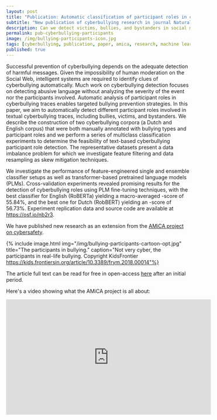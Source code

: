 ```yaml
---
layout: post
title: "Publication: Automatic classification of participant roles in cyberbullying"
subtitle: "New publication of cyberbullying research in journal Natural Language Engineering."
description: Can we detect victims, bullies, and bystanders in social media text?"
permalink: pub-cyberbullying-participants
image: /img/bullying-participants-icon.jpg
tags: [cyberbullying, publication, paper, amica, research, machine learning, bullying detection]
published: true
---
```


Successful prevention of cyberbullying depends on the adequate detection of harmful messages. Given the impossibility of human moderation on the Social Web, intelligent systems are required to identify clues of cyberbullying automatically. Much work on cyberbullying detection focuses on detecting abusive language without analyzing the severity of the event nor the participants involved.
Automatic analysis of participant roles in cyberbullying traces enables targeted bullying prevention strategies. In this paper, we aim to automatically detect different participant roles involved in textual cyberbullying traces, including bullies, victims, and bystanders. We describe the construction of two cyberbullying corpora (a Dutch and English corpus) that were both manually annotated with bullying types and participant roles and we perform a series of multiclass classification experiments to determine the feasibility of text-based cyberbullying participant role detection. The representative datasets present a data imbalance problem for which we investigate feature filtering and data resampling as skew mitigation techniques. 

We investigate the performance of feature-engineered single and ensemble classifier setups as well as transformer-based pretrained language models (PLMs). Cross-validation experiments revealed promising results for the detection of cyberbullying roles using PLM fine-tuning techniques, with the best classifier for English (RoBERTa) yielding a macro-averaged -score of 55.84%, and the best one for Dutch (RobBERT) yielding an -score of 56.73%. Experiment replication data and source code are available at https://osf.io/nb2r3.

We have published new research as an extension from the [AMiCA project on cybersafety](https://amicaproject.be/).

{% include image.html
            img="/img/bullying-participants-cartoon-opt.jpg"
            title="The participants in bullying." 
            caption="Not very cyber, the participants in real-life bullying. Copyright KidsFrontier https://kids.frontiersin.org/article/10.3389/frym.2018.00014"%}
            
The article full text can be read for free in open-access [here](https://www.cambridge.org/core/journals/natural-language-engineering/article/automatic-classification-of-participant-roles-in-cyberbullying-can-we-detect-victims-bullies-and-bystanders-in-social-media-text/A2079C2C738C29428E666810B8903342) after an initial period.

Here's a video showing what the AMiCA project is all about:
<iframe width="560" height="315" src="https://www.youtube-nocookie.com/embed/6Rv_C09lTLc" frameborder="0" allow="accelerometer; autoplay; clipboard-write; encrypted-media; gyroscope; picture-in-picture" allowfullscreen></iframe>